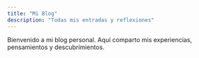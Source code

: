 ```yaml
---
title: "Mi Blog"
description: "Todas mis entradas y reflexiones"
---
```


Bienvenido a mi blog personal. Aquí comparto mis experiencias, pensamientos y descubrimientos.
